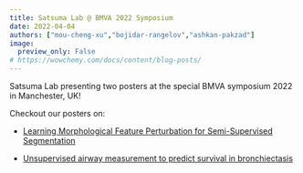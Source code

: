 ```yaml
---
title: Satsuma Lab @ BMVA 2022 Symposium
date: 2022-04-04
authors: ["mou-cheng-xu","bojidar-rangelov","ashkan-pakzad"]
image:
  preview_only: False
# https://wowchemy.com/docs/content/blog-posts/
---
```


Satsuma Lab presenting two posters at the special BMVA symposium 2022 in Manchester, UK!

Checkout our posters on:
* [Learning Morphological Feature Perturbation for Semi-Supervised Segmentation](http://localhost:1313/publication/moucheng2022-midl/)

* [Unsupervised airway measurement to predict survival in bronchiectasis](https://ashkanpakzad.github.io/project/unsupervised-airway/)
